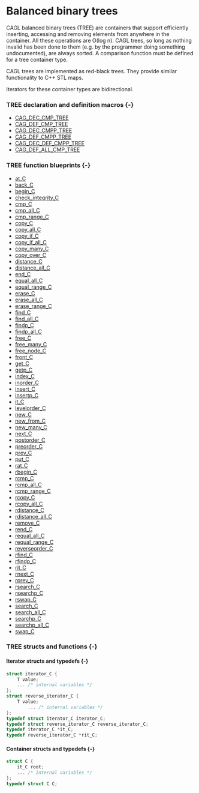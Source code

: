 # Balanced binary trees

CAGL balanced binary trees (TREE) are containers that support efficiently inserting, accessing and removing elements from anywhere in the container. All these operations are O(log n). CAGL trees, so long as nothing invalid has been done to them (e.g. by the programmer doing something undocumented), are always sorted. A comparison function must be defined for a  tree container type.

CAGL trees are implemented as red-black trees. They provide similar functionality to C++ STL maps.

Iterators for these container types are bidirectional.

### TREE declaration and definition macros {-}

- [CAG_DEC_CMP_TREE](#cag_dec_cmp_tree)
- [CAG_DEF_CMP_TREE](#cag_def_cmp_tree)
- [CAG_DEC_CMPP_TREE](#cag_dec_cmpp_tree)
- [CAG_DEF_CMPP_TREE](#cag_def_cmpp_tree)
- [CAG_DEC_DEF_CMPP_TREE](#cag_dec_def_cmpp_tree)
- [CAG_DEF_ALL_CMP_TREE](#cag_def_all_cmp_tree)

### TREE function blueprints {-}

- [at_C](#at_C-adhst)
- [back_C](#back_C-adt)
- [begin_C](#begin_C-adhst)
- [check_integrity_C](#check_integrity_C-t)
- [cmp_C](#cmp_C-adst)
- [cmp_all_C](#cmp_all_C-adst)
- [cmp_range_C](#cmp_range_C-adst)
- [copy_C](#copy_C-adhst)
- [copy_all_C](#copy_all_C-adhst)
- [copy_if_C](#copy_if_C-adhst)
- [copy_if_all_C](#copy_if_all_C-adhst)
- [copy_many_C](#copy_many_C-adhst)
- [copy_over_C](#copy_over_C-adhst)
- [distance_C](#distance_C-adhst)
- [distance_all_C](#distance_all_C-adhst)
- [end_C](#end_C-adhst)
- [equal_all_C](#equal_all_C-adst)
- [equal_range_C](#equal_range_C-adst)
- [erase_C](#erase_C-adht)
- [erase_all_C](#erase_all_C-adhst)
- [erase_range_C](#erase_range_C-adhst)
- [find_C](#find_C-adhst)
- [find_all_C](#find_all_C-adhst)
- [findp_C](#findp_C-adhst)
- [findp_all_C](#findp_all_C-adhst)
- [free_C](#free_C-adhst)
- [free_many_C](#free_many_C-adhst)
- [free_node_C](#free_node_C-t)
- [front_C](#front_C-adst)
- [get_C](#get_C-ht)
- [getp_C](#getp_C-ht)
- [index_C](#index_C-adhst)
- [inorder_C](#inorder_C-t)
- [insert_C](#insert_C-adht)
- [insertp_C](#insertp_C-adht)
- [it_C](#it_C-adhst)
- [levelorder_C](#levelorder_C-t)
- [new_C](#new_C-adhst)
- [new_from_C](#new_from_C-adhst)
- [new_many_C](#new_many_C-adhst)
- [next_C](#next_C-adhst)
- [postorder_C](#postorder_C-t)
- [preorder_C](#preorder_C-t)
- [prev_C](#prev_C-adt)
- [put_C](#put_C-adhst)
- [rat_C](#rat_C-adt)
- [rbegin_C](#rbegin_C-adt)
- [rcmp_C](#rcmp_C-adt)
- [rcmp_all_C](#rcmp_all_C-adt)
- [rcmp_range_C](#rcmp_range_C-adt)
- [rcopy_C](#rcopy_C-adt)
- [rcopy_all_C](#rcopy_all_C-adt)
- [rdistance_C](#rdistance_C-adt)
- [rdistance_all_C](#rdistance_all_C-t)
- [remove_C](#remove_C-ht)
- [rend_C](#rend_C-adt)
- [requal_all_C](#requal_all_C-adt)
- [requal_range_C](#requal_range_C-adt)
- [reverseorder_C](#reverseorder_C-t)
- [rfind_C](#rfind_C-adt)
- [rfindp_C](#rfindp_C-adt)
- [rit_C](#rit_C-adt)
- [rnext_C](#rnext_C-adt)
- [rprev_C](#rprev_C-adt)
- [rsearch_C](#rsearch_C-adt)
- [rsearchp_C](#rsearchp_C-adt)
- [rswap_C](#rswap_C-adt)
- [search_C](#search_C-adst)
- [search_all_C](#search_all_C-adst)
- [searchp_C](#searchp_C-adst)
- [searchp_all_C](#searchp_all_C-adst)
- [swap_C](#swap_C-adhst)


### TREE structs and functions {-}

#### Iterator structs and typedefs {-}


```C
struct iterator_C {
    T value;
    ... /* internal variables */
};
struct reverse_iterator_C {
    T value;
	    ... /* internal variables */
};
typedef struct iterator_C iterator_C;
typedef struct reverse_iterator_C reverse_iterator_C;
typedef iterator_C *it_C;
typedef reverse_iterator_C *rit_C;
```

#### Container structs and typedefs {-}

```C
struct C {
    it_C root;
    ... /* internal variables */
};
typedef struct C C;
```

